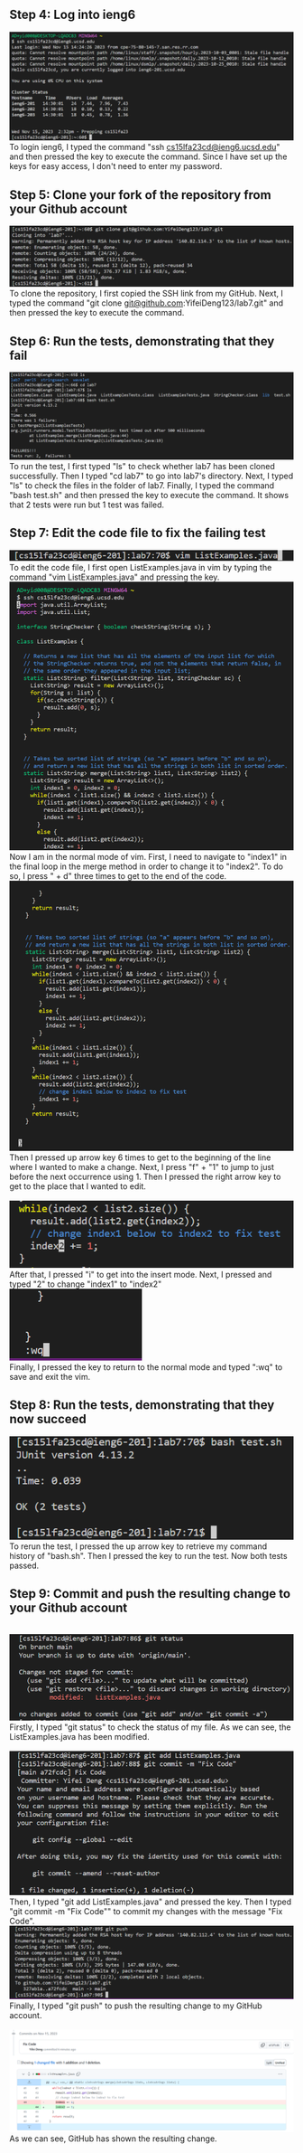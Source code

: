 ## Step 4: Log into ieng6
![Image](login.png)
<br> To login ieng6, I typed the command "ssh cs15lfa23cd@ieng6.ucsd.edu" and then pressed the key <enter> to execute the command. Since I have set up the keys for easy access, I don't need to enter my password.
## Step 5: Clone your fork of the repository from your Github account
![Image](clone.png)
<br> To clone the repository, I first copied the SSH link from my GitHub. Next, I typed the command "git clone git@github.com:YifeiDeng123/lab7.git" and then pressed the key <return> to execute the command. 
## Step 6: Run the tests, demonstrating that they fail
![Image](FailTest.png)
<br> To run the test, I first typed "ls" to check whether lab7 has been cloned successfully. Then I typed "cd lab7" to go into lab7's directory. Next, I typed "ls" to check the files in the folder of lab7. Finally, I typed the command "bash test.sh" and then pressed the key <enter> to execute the command. It shows that 2 tests were run but 1 test was failed.
## Step 7: Edit the code file to fix the failing test
![Image](open.png)
<br> To edit the code file, I first open ListExamples.java in vim by typing the command "vim ListExamples.java" and pressing the <enter> key.
<br> ![Image](vim.png)
<br> Now I am in the normal mode of vim. First, I need to navigate to "index1" in the final loop in the merge method in order to change it to "index2". To do so, I press "<ctrl> + d" three times to get to the end of the code. 
<br> ![Image](vim2.png)
<br> Then I pressed up arrow key 6 times to get to the beginning of the line where I wanted to make a change. Next, I press "f" + "1" to  jump to just before the next occurrence using 1. Then I pressed the right arrow key to get to the place that I wanted to edit. <br> 
<br> ![Image](vim3.png)
<br> After that, I pressed "i" to get into the insert mode. Next, I pressed <backspace> and typed "2" to change "index1" to "index2"
<br> ![Image](exit.png)
<br> Finally, I pressed the key <esc> to return to the normal mode and typed ":wq" to save and exit the vim.
## Step 8: Run the tests, demonstrating that they now succeed
![Image](TestSuc.png)
<br> To rerun the test, I pressed the up arrow key to retrieve my command history of "bash.sh". Then I pressed the <enter> key to run the test. Now both tests passed.
## Step 9: Commit and push the resulting change to your Github account
<br>![Image](status.png)
<br> Firstly, I typed "git status" to check the status of my file. As we can see, the ListExamples.java has been modified.<br> 
<br> ![Image](commit.png)
<br> Then, I typed "git add ListExamples.java" and pressed the <enter> key. Then I typed "git commit -m "Fix Code"" to commit my changes with the message "Fix Code". 
<br> ![Image](push.png)
<br> Finally, I typed "git push" to push the resulting change to my GitHub account.<br> 
<br> ![Image](github.png)
<br> As we can see, GitHub has shown the resulting change.
